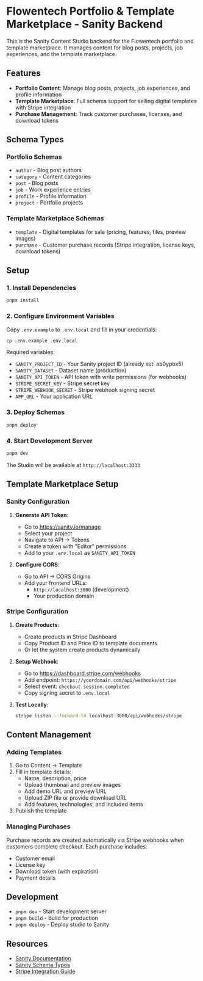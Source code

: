 # Flowentech Portfolio & Template Marketplace - Sanity Backend

This is the Sanity Content Studio backend for the Flowentech portfolio and template marketplace. It manages content for blog posts, projects, job experiences, and the template marketplace.

## Features

- **Portfolio Content**: Manage blog posts, projects, job experiences, and profile information
- **Template Marketplace**: Full schema support for selling digital templates with Stripe integration
- **Purchase Management**: Track customer purchases, licenses, and download tokens

## Schema Types

### Portfolio Schemas
- `author` - Blog post authors
- `category` - Content categories
- `post` - Blog posts
- `job` - Work experience entries
- `profile` - Profile information
- `project` - Portfolio projects

### Template Marketplace Schemas
- `template` - Digital templates for sale (pricing, features, files, preview images)
- `purchase` - Customer purchase records (Stripe integration, license keys, download tokens)

## Setup

### 1. Install Dependencies

```bash
pnpm install
```

### 2. Configure Environment Variables

Copy `.env.example` to `.env.local` and fill in your credentials:

```bash
cp .env.example .env.local
```

Required variables:
- `SANITY_PROJECT_ID` - Your Sanity project ID (already set: ab0ypbx5)
- `SANITY_DATASET` - Dataset name (production)
- `SANITY_API_TOKEN` - API token with write permissions (for webhooks)
- `STRIPE_SECRET_KEY` - Stripe secret key
- `STRIPE_WEBHOOK_SECRET` - Stripe webhook signing secret
- `APP_URL` - Your application URL

### 3. Deploy Schemas

```bash
pnpm deploy
```

### 4. Start Development Server

```bash
pnpm dev
```

The Studio will be available at `http://localhost:3333`

## Template Marketplace Setup

### Sanity Configuration

1. **Generate API Token**:
   - Go to https://sanity.io/manage
   - Select your project
   - Navigate to API → Tokens
   - Create a token with "Editor" permissions
   - Add to your `.env.local` as `SANITY_API_TOKEN`

2. **Configure CORS**:
   - Go to API → CORS Origins
   - Add your frontend URLs:
     - `http://localhost:3000` (development)
     - Your production domain

### Stripe Configuration

1. **Create Products**:
   - Create products in Stripe Dashboard
   - Copy Product ID and Price ID to template documents
   - Or let the system create products dynamically

2. **Setup Webhook**:
   - Go to https://dashboard.stripe.com/webhooks
   - Add endpoint: `https://yourdomain.com/api/webhooks/stripe`
   - Select event: `checkout.session.completed`
   - Copy signing secret to `.env.local`

3. **Test Locally**:
   ```bash
   stripe listen --forward-to localhost:3000/api/webhooks/stripe
   ```

## Content Management

### Adding Templates

1. Go to Content → Template
2. Fill in template details:
   - Name, description, price
   - Upload thumbnail and preview images
   - Add demo URL and preview URL
   - Upload ZIP file or provide download URL
   - Add features, technologies, and included items
3. Publish the template

### Managing Purchases

Purchase records are created automatically via Stripe webhooks when customers complete checkout. Each purchase includes:
- Customer email
- License key
- Download token (with expiration)
- Payment details

## Development

- `pnpm dev` - Start development server
- `pnpm build` - Build for production
- `pnpm deploy` - Deploy studio to Sanity

## Resources

- [Sanity Documentation](https://www.sanity.io/docs)
- [Sanity Schema Types](https://www.sanity.io/docs/schema-types)
- [Stripe Integration Guide](https://stripe.com/docs/payments/checkout)
